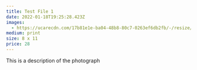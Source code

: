 ```yaml
---
title: Test File 1
date: 2022-01-18T19:25:28.423Z
images:
  - https://ucarecdn.com/17b81e1e-ba04-48b8-80c7-0263ef6db2fb/-/resize/200x/
medium: print
size: 8 x 11
price: 28
---
```

This is a description of the photograph